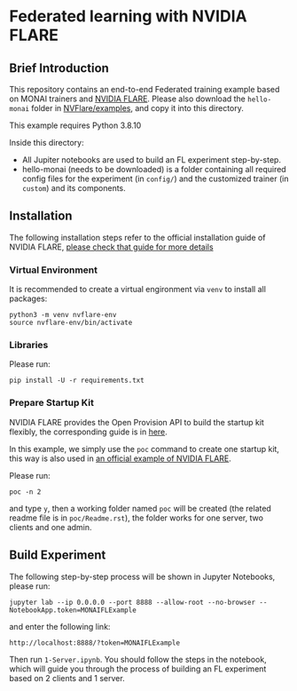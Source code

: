 # Federated learning with NVIDIA FLARE

## Brief Introduction

This repository contains an end-to-end Federated training example based on MONAI trainers and [NVIDIA FLARE](https://github.com/nvidia/nvflare). Please also download the `hello-monai` folder in [NVFlare/examples](https://github.com/NVIDIA/NVFlare/tree/main/examples/hello-monai), and copy it into this directory.



This example requires Python 3.8.10

Inside this directory:
- All Jupiter notebooks are used to build an FL experiment step-by-step.
- hello-monai (needs to be downloaded) is a folder containing all required config files for the experiment (in `config/`) and the customized trainer (in `custom`) and its components.

## Installation

The following installation steps refer to the official installation guide of NVIDIA FLARE, [please check that guide for more details](https://nvidia.github.io/NVFlare/installation.html)

### Virtual Environment

It is recommended to create a virtual engironment via `venv` to install all packages:

```
python3 -m venv nvflare-env
source nvflare-env/bin/activate
```
### Libraries

Please run:
```
pip install -U -r requirements.txt
```

### Prepare Startup Kit

NVIDIA FLARE provides the Open Provision API to build the startup kit flexibly, the corresponding guide is in [here](https://nvidia.github.io/NVFlare/user_guide/provisioning_tool.html).

In this example, we simply use the `poc` command to create one startup kit, this way is also used in [an official example of NVIDIA FLARE](https://nvidia.github.io/NVFlare/examples/hello_cross_val.html?highlight=poc).

Please run:
```
poc -n 2
```
and type `y`, then a working folder named `poc` will be created (the related readme file is in `poc/Readme.rst`), the folder works for one server, two clients and one admin.

## Build Experiment

The following step-by-step process will be shown in Jupyter Notebooks, please run:

`jupyter lab --ip 0.0.0.0 --port 8888 --allow-root --no-browser --NotebookApp.token=MONAIFLExample`

and enter the following link:

`http://localhost:8888/?token=MONAIFLExample`

Then run `1-Server.ipynb`. You should follow the steps in the notebook, which will guide you through the process of building an FL experiment based on 2 clients and 1 server.
